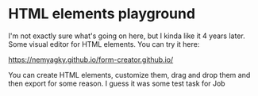 # HTML elements playground
I'm not exactly sure what's going on here, but I kinda like it 4 years later. Some visual editor for HTML elements. You can try it here:

https://nemyagky.github.io/form-creator.github.io/

You can create HTML elements, customize them, drag and drop them and then export for some reason. I guess it was some test task for Job
